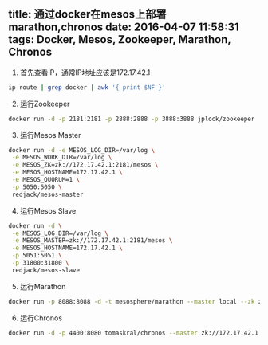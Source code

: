 title: 通过docker在mesos上部署marathon,chronos
date: 2016-04-07 11:58:31
tags: Docker, Mesos, Zookeeper, Marathon, Chronos
---

1. 首先查看IP，通常IP地址应该是172.17.42.1
```bash
ip route | grep docker | awk '{ print $NF }'
```
2. 运行Zookeeper
```bash
docker run -d -p 2181:2181 -p 2888:2888 -p 3888:3888 jplock/zookeeper
```
3. 运行Mesos Master
```bash
docker run -d -e MESOS_LOG_DIR=/var/log \
 -e MESOS_WORK_DIR=/var/log \
 -e MESOS_ZK=zk://172.17.42.1:2181/mesos \
 -e MESOS_HOSTNAME=172.17.42.1 \
 -e MESOS_QUORUM=1 \
 -p 5050:5050 \
 redjack/mesos-master
```
4. 运行Mesos Slave
```bash
docker run -d \
 -e MESOS_LOG_DIR=/var/log \
 -e MESOS_MASTER=zk://172.17.42.1:2181/mesos \
 -e MESOS_HOSTNAME=172.17.42.1 \
 -p 5051:5051 \
 -p 31800:31800 \
 redjack/mesos-slave
```
5. 运行Marathon
```bash
docker run -p 8088:8088 -d -t mesosphere/marathon --master local --zk zk://172.17.42.1:2181/mesos --http_port 8088
```
6. 运行Chronos
```bash
docker run -d -p 4400:8080 tomaskral/chronos --master zk://172.17.42.1:2181/mesos --zk_hosts zk://172.17.42.1:2181
```